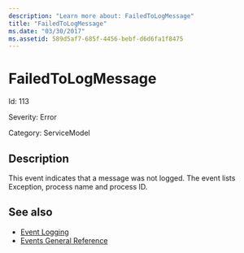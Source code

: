 ```yaml
---
description: "Learn more about: FailedToLogMessage"
title: "FailedToLogMessage"
ms.date: "03/30/2017"
ms.assetid: 589d5af7-685f-4456-bebf-d6d6fa1f8475
---
```

# FailedToLogMessage

Id: 113  
  
 Severity: Error  
  
 Category: ServiceModel  
  
## Description  

 This event indicates that a message was not logged. The event lists Exception, process name and process ID.  
  
## See also

- [Event Logging](index.md)
- [Events General Reference](events-general-reference.md)
